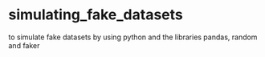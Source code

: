 # simulating_fake_datasets
to simulate fake datasets by using python and the libraries pandas, random and faker
